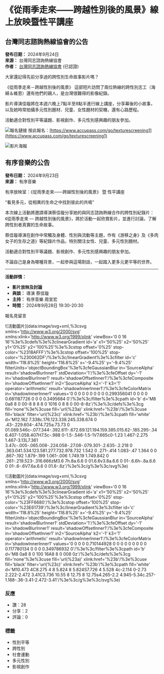 # 《從雨季走來——跨越性別後的風景》線上放映暨性平講座

## 台灣同志諮詢熱線協會的公告

**發布日期：** 2024年9月24日  
**來源：** 台灣同志諮詢熱線協會  
**作者：** [台灣同志諮詢熱線協會](https://www.facebook.com/TaiwanHotline) (已認證)

大家還記得先前分享過的跨性別生命故事影片嗎？

《從雨季走來－跨越性別後的風景》 這部短片訪問了兩位熱線的跨性別志工（海綿＆維恩）還有他們的親人，是台灣很難得的影像紀錄。

影片導演佳璇將在本週六晚上7點半至8點半進行線上講座，分享幕後的小故事，以及她時常拍攝多元性別題材、兒童、女性題材的契機，還有心路歷程。

活動適合對性別平等議題、影視創作、多元性別感興趣的朋友參加。

![報名鏈接](https://static.xx.fbcdn.net/images/emoji.php/v9/tc/1/16/1f449_1f3fb.png) 按此報名：[https://www.accupass.com/go/texturescreening1](https://www.accupass.com/go/texturescreening1)

![影片海報](https://scontent-sjc3-1.xx.fbcdn.net/v/t39.30808-6/461090123_1066940318764405_77742454387756908_n.jpg?_nc_cat=105&ccb=1-7&_nc_sid=127cfc&_nc_ohc=byfXNty9EGcQ7kNvgHNw6GJ&_nc_oc=AdglRFU7AjiDDkkiqWuEfjzUVn3HaXN2xMNzMQ5OYevR3VrfemJ_Zo5v8483aEaIawU&_nc_zt=23&_nc_ht=scontent-sjc3-1.xx&_nc_gid=AVNV_2Hh5k4UEcE1LiF8xNp&oh=00_AYBtVz9apSgjJvwWBdOup83qMsoNT2P9wgIvysNLCQyJ-A&oe=67C4627E)

## 有序音樂的公告

**發布日期：** 2024年9月23日  
**來源：** 有序音樂 

有序放映室：《從雨季走來——跨越性別後的風景》 暨 性平講座

“看見多元，從相異的生命之中找到彼此的共鳴”

本次線上活動將邀請導演蔡佳璇分享她的與同志諮詢熱線合作的跨性別紀錄片：《從雨季走來 — 跨越性別後的風景》，將於活動一起欣賞影片，並進行討論，了解跨性別者真實的生命故事。

蔡佳璇導演在創作中常觸及身體、性別與流動等主題，作有《游移之身》及《多肉女子的生存之道》等紀錄片作品，特別關注女性、兒童、多元性別題材。

活動適合對性別平等議題、影視創作、多元性別感興趣的朋友參加。

不論自己是身為哪種背景，一起參與這場對話，一起踏入更多元更平等的世界。

---

**活動詳情：**

- **影片放映及討論**
- **與談：** 導演 蔡佳璇
- **主持：** 有序音樂 周宣宏
- **時間：** 2024年9月28日 19:30-20:30

報名見留言

![活動圖片](data:image/svg+xml,%3csvg xmlns='http://www.w3.org/2000/svg' xmlns:xlink='http://www.w3.org/1999/xlink' viewBox='0 0 16 16'%3e%3cdefs%3e%3clinearGradient id='a' x1='50%25' x2='50%25' y1='0%25' y2='100%25'%3e%3cstop offset='0%25' stop-color='%2318AFFF'/%3e%3cstop offset='100%25' stop-color='%230062DF'/%3e%3c/linearGradient%3e%3cfilter id='c' width='118.8%25' height='118.8%25' x='-9.4%25' y='-9.4%25' filterUnits='objectBoundingBox'%3e%3cfeGaussianBlur in='SourceAlpha' result='shadowBlurInner1' stdDeviation='1'/%3e%3cfeOffset dy='-1' in='shadowBlurInner1' result='shadowOffsetInner1'/%3e%3cfeComposite in='shadowOffsetInner1' in2='SourceAlpha' k2='-1' k3='1' operator='arithmetic' result='shadowInnerInner1'/%3e%3cfeColorMatrix in='shadowInnerInner1' values='0 0 0 0 0 0 0 0 0 0.299356041 0 0 0 0 0.681187726 0 0 0 0.3495684 0'/%3e%3c/filter%3e%3cpath id='b' d='M8 0a8 8 0 00-8 8 8 8 0 1016 0 8 8 0 00-8-8z'/%3e%3c/defs%3e%3cg fill='none'%3e%3cuse fill='url(%23a)' xlink:href='%23b'/%3e%3cuse fill='black' filter='url(%23c)' xlink:href='%23b'/%3e%3cpath fill='white' d='M12.162 7.338c.176.123.338.245.338.674 0 .43-.229.604-.474.725a.73.73 0 01.089.546c-.077.344-.392.611-.672.69.121.194.159.385.015.62-.185.295-.346.407-1.058.407H7.5c-.988 0-1.5-.546-1.5-1V7.665c0-1.23 1.467-2.275 1.467-3.13L7.361 3.47c-.005-.065.008-.224.058-.27.08-.079.301-.2.635-.2.218 0 .363.041.534.123.581.277.732.978.732 1.542 0 .271-.414 1.083-.47 1.364 0 0 .867-.192 1.879-.199 1.061-.006 1.749.19 1.749.842 0 .261-.219.523-.316.666zM3.6 7h.8a.6.6 0 01.6.6v3.8a.6.6 0 01-.6.6h-.8a.6.6 0 01-.6-.6V7.6a.6.6 0 01.6-.6z'/%3e%3c/g%3e%3c/svg%3e)

![活動圖片](data:image/svg+xml,%3csvg xmlns='http://www.w3.org/2000/svg' xmlns:xlink='http://www.w3.org/1999/xlink' viewBox='0 0 16 16'%3e%3cdefs%3e%3clinearGradient id='a' x1='50%25' x2='50%25' y1='0%25' y2='100%25'%3e%3cstop offset='0%25' stop-color='%23FF6680'/%3e%3cstop offset='100%25' stop-color='%23E61739'/%3e%3c/linearGradient%3e%3cfilter id='c' width='118.8%25' height='118.8%25' x='-9.4%25' y='-9.4%25' filterUnits='objectBoundingBox'%3e%3cfeGaussianBlur in='SourceAlpha' result='shadowBlurInner1' stdDeviation='1'/%3e%3cfeOffset dy='-1' in='shadowBlurInner1' result='shadowOffsetInner1'/%3e%3cfeComposite in='shadowOffsetInner1' in2='SourceAlpha' k2='-1' k3='1' operator='arithmetic' result='shadowInnerInner1'/%3e%3cfeColorMatrix in='shadowInnerInner1' values='0 0 0 0 0.710144928 0 0 0 0 0 0 0 0 0 0.117780134 0 0 0 0.349786932 0'/%3e%3c/filter%3e%3cpath id='b' d='M8 0a8 8 0 100 16A8 8 0 008 0z'/%3e%3c/defs%3e%3cg fill='none'%3e%3cuse fill='url(%23a)' xlink:href='%23b'/%3e%3cuse fill='black' filter='url(%23c)' xlink:href='%23b'/%3e%3cpath fill='white' d='M10.473 4C8.275 4 8 5.824 8 5.824S7.726 4 5.528 4c-2.114 0-2.73 2.222-2.472 3.41C3.736 10.55 8 12.75 8 12.75s4.265-2.2 4.945-5.34c.257-1.188-.36-3.41-2.472-3.41'/%3e%3c/g%3e%3c/svg%3e)

### 反應
- 讚：28
- 分享：2
- 評論：0

### 標籤
- 性別平等
- 跨性別
- 社會運動
- 多元性別
- 影視創作